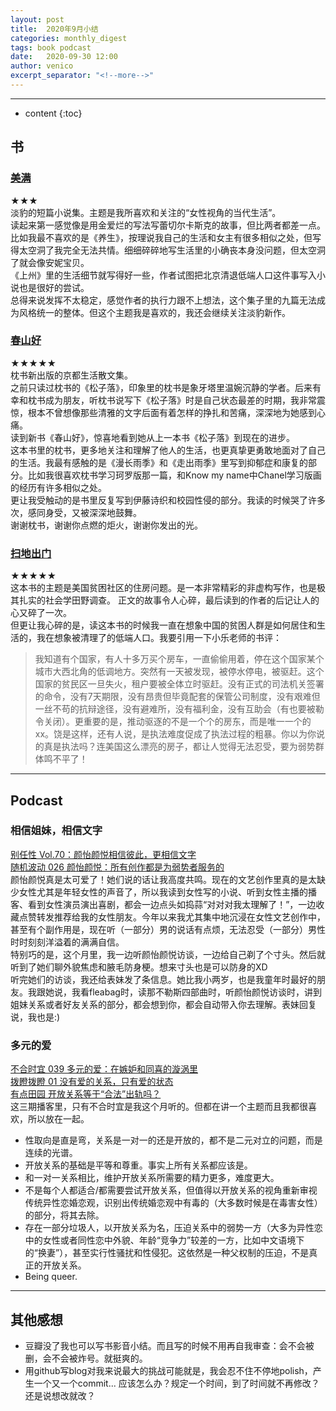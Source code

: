 ```yaml
---
layout: post
title:  2020年9月小结
categories: monthly_digest
tags: book podcast
date:   2020-09-30 12:00
author: venico
excerpt_separator: "<!--more-->"
---
```

***
* content
{:toc}

## 书
### [美满](https://www.goodreads.com/book/show/55068676)
★★★  
淡豹的短篇小说集。主题是我所喜欢和关注的“女性视角的当代生活”。  
读起来第一感觉像是用金爱烂的写法写蕾切尔卡斯克的故事，但比两者都差一点。比如我最不喜欢的是《养生》，按理说我自己的生活和女主有很多相似之处，但写得太空洞了我完全无法共情。细细碎碎地写生活里的小确丧本身没问题，但太空洞了就会像安妮宝贝。  
《上州》里的生活细节就写得好一些，作者试图把北京清退低端人口这件事写入小说也是很好的尝试。   
总得来说发挥不太稳定，感觉作者的执行力跟不上想法，这个集子里的九篇无法成为风格统一的整体。但这个主题我是喜欢的，我还会继续关注淡豹新作。

### [春山好](https://www.goodreads.com/book/show/55241653)
★★★★★  
枕书新出版的京都生活散文集。  
之前只读过枕书的《松子落》，印象里的枕书是象牙塔里温婉沉静的学者。后来有幸和枕书成为朋友，听枕书说写下《松子落》时是自己状态最差的时期，我非常震惊，根本不曾想像那些清雅的文字后面有着怎样的挣扎和苦痛，深深地为她感到心痛。  
读到新书《春山好》，惊喜地看到她从上一本书《松子落》到现在的进步。  
这本书里的枕书，更多地关注和理解了他人的生活，也更真挚更勇敢地面对了自己的生活。我最有感触的是《漫长雨季》和《走出雨季》里写到抑郁症和康复的部分。比如我很喜欢枕书学习珂罗版那一篇，和Know my name中Chanel学习版画的经历有许多相似之处。  
更让我受触动的是书里反复写到伊藤诗织和校园性侵的部分。我读的时候哭了许多次，感同身受，又被深深地鼓舞。   
谢谢枕书，谢谢你点燃的炬火，谢谢你发出的光。  

### [扫地出门](https://www.goodreads.com/book/show/41046757)
★★★★★  
这本书的主题是美国贫困社区的住房问题。是一本非常精彩的非虚构写作，也是极其扎实的社会学田野调查。
正文的故事令人心碎，最后读到的作者的后记让人的心又碎了一次。  
但更让我心碎的是，读这本书的时候我一直在想象中国的贫困人群是如何居住和生活的，我在想象被清理了的低端人口。我要引用一下小乐老师的书评：
> 我知道有个国家，有人十多万买个房车，一直偷偷用着，停在这个国家某个城市大西北角的低调地方。突然有一天被发现，被停水停电，被驱赶。这个国家的贫民区一旦失火，租户要被全体立时驱赶。没有正式的司法机关签署的命令，没有7天期限，没有昂贵但毕竟配套的保管公司制度，没有艰难但一丝不苟的抗辩途径，没有避难所，没有福利金，没有互助会（有也要被勒令关闭）。更重要的是，推动驱逐的不是一个个的房东，而是唯一一个的xx。饶是这样，还有人说，是执法难度促成了执法过程的粗暴。你以为你说的真是执法吗？连美国这么漂亮的房子，都让人觉得无法忍受，要为弱势群体鸣不平了！    
  
---  
  
## Podcast
### 相信姐妹，相信文字
[别任性 Vol.70：颜怡颜悦相信彼此，更相信文字](https://shows.acast.com/bierenxing/episodes/070)  
[随机波动 026 颜怡颜悦：所有创作都是为弱势者服务的](https://www.stovol.club/026)  
颜怡颜悦真是太可爱了！她们说的话让我高度共鸣。现在的文艺创作里真的是太缺少女性尤其是年轻女性的声音了，所以我读到女性写的小说、听到女性主播的播客、看到女性演员演出喜剧，都会一边点头如捣蒜“对对对我太理解了！”，一边收藏点赞转发推荐给我的女性朋友。今年以来我尤其集中地沉浸在女性文艺创作中，甚至有个副作用是，现在听（一部分）男的说话有点烦，无法忍受（一部分）男性时时刻刻洋溢着的满满自信。  
特别巧的是，这个月里，我一边听颜怡颜悦访谈，一边给自己剃了个寸头。然后就听到了她们聊外貌焦虑和腋毛防身梗。想来寸头也是可以防身的XD  
听完她们的访谈，我还给表妹发了条信息。她比我小两岁，也是我童年时最好的朋友。我跟她说，我看fleabag时，读那不勒斯四部曲时，听颜怡颜悦访谈时，讲到姐妹关系或者好友关系的部分，都会想到你，都会自动带入你去理解。表妹回复说，我也是:)   

### 多元的爱
[不合时宜 039 多元的爱：在嫉妒和同喜的漩涡里](https://podcasts.apple.com/us/podcast/039-%E5%A4%9A%E5%85%83%E7%9A%84%E7%88%B1-%E5%9C%A8%E5%AB%89%E5%A6%92%E5%92%8C%E5%90%8C%E5%96%9C%E7%9A%84%E6%BC%A9%E6%B6%A1%E9%87%8C/id1487143507?i=1000490990171)  
[拨瞪拨瞪 01 没有爱的关系，只有爱的状态](https://matters.news/@Bahdeng/%E6%B2%A1%E6%9C%89%E7%88%B1%E7%9A%84%E5%85%B3%E7%B3%BB-%E5%8F%AA%E6%9C%89%E7%88%B1%E7%9A%84%E7%8A%B6%E6%80%81-%E6%8B%A8%E7%9E%AA%E6%8B%A8%E7%9E%AA-01-bafyreicuegtmt3dvwyqoy2qvk5wb6ocapzvmpk4lp2ehbhkhir7hpl7m6m)  
[有点田园 开放关系等于“合法”出轨吗？](https://rss.com/podcasts/youdiantianyuan/44463/)  
这三期播客里，只有不合时宜是我这个月听的。但都在讲一个主题而且我都很喜欢，所以放在一起。  
* 性取向是直是弯，关系是一对一的还是开放的，都不是二元对立的问题，而是连续的光谱。  
* 开放关系的基础是平等和尊重。事实上所有关系都应该是。
* 和一对一关系相比，维护开放关系所需要的精力更多，难度更大。  
* 不是每个人都适合/都需要尝试开放关系，但值得以开放关系的视角重新审视传统异性恋婚恋观，识别出传统婚恋观中有毒的（大多数时候是在毒害女性）的部分，将其去除。  
* 存在一部分垃圾人，以开放关系为名，压迫关系中的弱势一方（大多为异性恋中的女性或者同性恋中外貌、年龄“竞争力”较差的一方，比如中文语境下的“换妻”），甚至实行性骚扰和性侵犯。这依然是一种父权制的压迫，不是真正的开放关系。  
* Being queer.  

---

## 其他感想
* 豆瓣没了我也可以写书影音小结。而且写的时候不用再自我审查：会不会被删，会不会被炸号。就挺爽的。  
* 用github写blog对我来说最大的挑战可能就是，我会忍不住不停地polish，产生一个又一个commit... 应该怎么办？规定一个时间，到了时间就不再修改？还是说想改就改？  